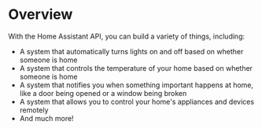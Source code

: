 # Overview

With the Home Assistant API, you can build a variety of things, including:

- A system that automatically turns lights on and off based on whether someone is home
- A system that controls the temperature of your home based on whether someone is home
- A system that notifies you when something important happens at home, like a door being opened or a window being broken
- A system that allows you to control your home's appliances and devices remotely
- And much more!
